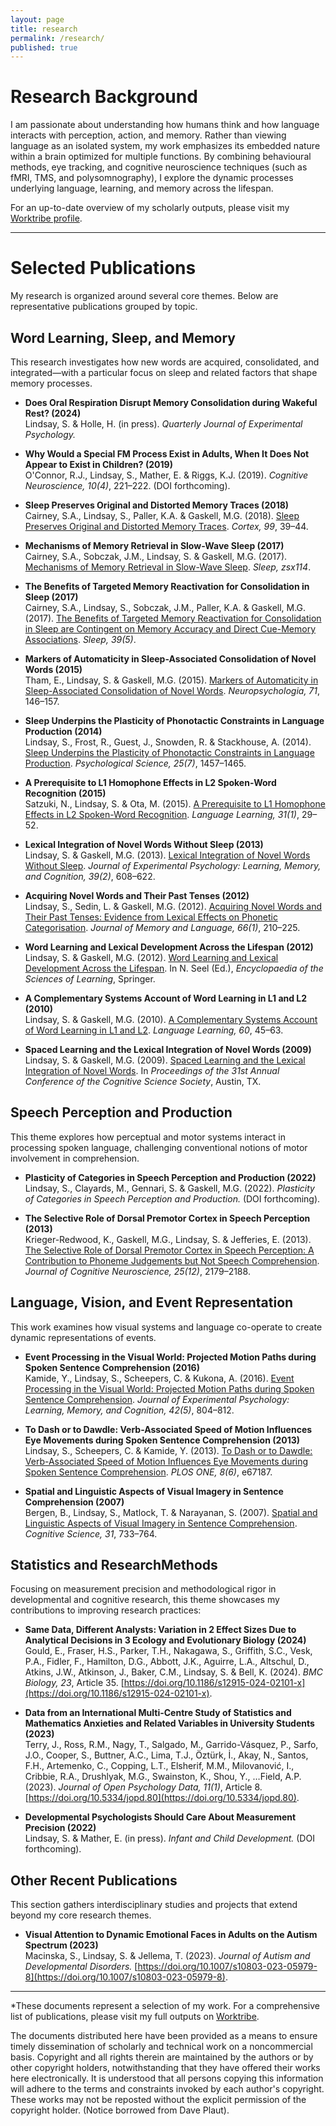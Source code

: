 ```yaml
---
layout: page
title: research
permalink: /research/
published: true
---
```


# Research Background

I am passionate about understanding how humans think and how language interacts with perception, action, and memory. Rather than viewing language as an isolated system, my work emphasizes its embedded nature within a brain optimized for multiple functions. By combining behavioural methods, eye tracking, and cognitive neuroscience techniques (such as fMRI, TMS, and polysomnography), I explore the dynamic processes underlying language, learning, and memory across the lifespan.

For an up-to-date overview of my scholarly outputs, please visit my [Worktribe profile](https://hull-repository.worktribe.com/person/315748/shane-lindsay/outputs).

---

# Selected Publications

My research is organized around several core themes. Below are representative publications grouped by topic.

## Word Learning, Sleep, and Memory

This research investigates how new words are acquired, consolidated, and integrated—with a particular focus on sleep and related factors that shape memory processes.

- **Does Oral Respiration Disrupt Memory Consolidation during Wakeful Rest? (2024)**  
  Lindsay, S. & Holle, H. (in press). *Quarterly Journal of Experimental Psychology.*

- **Why Would a Special FM Process Exist in Adults, When It Does Not Appear to Exist in Children? (2019)**  
  O'Connor, R.J., Lindsay, S., Mather, E. & Riggs, K.J. (2019). *Cognitive Neuroscience, 10(4)*, 221–222. (DOI forthcoming).

- **Sleep Preserves Original and Distorted Memory Traces (2018)**  
  Cairney, S.A., Lindsay, S., Paller, K.A. & Gaskell, M.G. (2018). [Sleep Preserves Original and Distorted Memory Traces](papers/cairney2017.pdf). *Cortex, 99*, 39–44.

- **Mechanisms of Memory Retrieval in Slow-Wave Sleep (2017)**  
  Cairney, S.A., Sobczak, J.M., Lindsay, S. & Gaskell, M.G. (2017). [Mechanisms of Memory Retrieval in Slow-Wave Sleep](https://academic.oup.com/sleep/article/doi/10.1093/sleep/zsx114/3930896/Mechanisms-of-Memory-Retrieval-in-Slow-Wave-Sleep). *Sleep, zsx114*.

- **The Benefits of Targeted Memory Reactivation for Consolidation in Sleep (2017)**  
  Cairney, S.A., Lindsay, S., Sobczak, J.M., Paller, K.A. & Gaskell, M.G. (2017). [The Benefits of Targeted Memory Reactivation for Consolidation in Sleep are Contingent on Memory Accuracy and Direct Cue-Memory Associations](https://academic.oup.com/sleep/article/39/5/1139/2454061/The-Benefits-of-Targeted-Memory-Reactivation-for). *Sleep, 39(5)*.

- **Markers of Automaticity in Sleep-Associated Consolidation of Novel Words (2015)**  
  Tham, E., Lindsay, S. & Gaskell, M.G. (2015). [Markers of Automaticity in Sleep-Associated Consolidation of Novel Words](papers/Tham_Lindsay_Gaskell.pdf). *Neuropsychologia, 71*, 146–157.

- **Sleep Underpins the Plasticity of Phonotactic Constraints in Language Production (2014)**  
  Lindsay, S., Frost, R., Guest, J., Snowden, R. & Stackhouse, A. (2014). [Sleep Underpins the Plasticity of Phonotactic Constraints in Language Production](papers/10.1177-0956797614535937.pdf). *Psychological Science, 25(7)*, 1457–1465.

- **A Prerequisite to L1 Homophone Effects in L2 Spoken-Word Recognition (2015)**  
  Satzuki, N., Lindsay, S. & Ota, M. (2015). [A Prerequisite to L1 Homophone Effects in L2 Spoken-Word Recognition](papers/10.1177-0267658314534661.pdf). *Language Learning, 31(1)*, 29–52.

- **Lexical Integration of Novel Words Without Sleep (2013)**  
  Lindsay, S. & Gaskell, M.G. (2013). [Lexical Integration of Novel Words Without Sleep](https://www.researchgate.net/profile/Shane_Lindsay/publication/229007079_Lexical_Integration_of_Novel_Words_Without_Sleep/links/54d0e1070cf29ca81103f70e.pdf). *Journal of Experimental Psychology: Learning, Memory, and Cognition, 39(2)*, 608–622.

- **Acquiring Novel Words and Their Past Tenses (2012)**  
  Lindsay, S., Sedin, L. & Gaskell, M.G. (2012). [Acquiring Novel Words and Their Past Tenses: Evidence from Lexical Effects on Phonetic Categorisation](papers/1-s2.0-S0749596X11000763-main.pdf). *Journal of Memory and Language, 66(1)*, 210–225.

- **Word Learning and Lexical Development Across the Lifespan (2012)**  
  Lindsay, S. & Gaskell, M.G. (2012). [Word Learning and Lexical Development Across the Lifespan](papers/lexical_development_across_the_lifespan.pdf). In N. Seel (Ed.), *Encyclopaedia of the Sciences of Learning*, Springer.

- **A Complementary Systems Account of Word Learning in L1 and L2 (2010)**  
  Lindsay, S. & Gaskell, M.G. (2010). [A Complementary Systems Account of Word Learning in L1 and L2](papers/j.1467-9922.2010.00600.x.pdf). *Language Learning, 60*, 45–63.

- **Spaced Learning and the Lexical Integration of Novel Words (2009)**  
  Lindsay, S. & Gaskell, M.G. (2009). [Spaced Learning and the Lexical Integration of Novel Words](papers/Spaced_Learning_and_the_Lexical_Integration_of_Novel_Words.pdf). In *Proceedings of the 31st Annual Conference of the Cognitive Science Society*, Austin, TX.

## Speech Perception and Production

This theme explores how perceptual and motor systems interact in processing spoken language, challenging conventional notions of motor involvement in comprehension.

- **Plasticity of Categories in Speech Perception and Production (2022)**  
  Lindsay, S., Clayards, M., Gennari, S. & Gaskell, M.G. (2022). *Plasticity of Categories in Speech Perception and Production.* (DOI forthcoming).

- **The Selective Role of Dorsal Premotor Cortex in Speech Perception (2013)**  
  Krieger-Redwood, K., Gaskell, M.G., Lindsay, S. & Jefferies, E. (2013). [The Selective Role of Dorsal Premotor Cortex in Speech Perception: A Contribution to Phoneme Judgements but Not Speech Comprehension](papers/jocn_a_00463_1_.pdf). *Journal of Cognitive Neuroscience, 25(12)*, 2179–2188.

## Language, Vision, and Event Representation

This work examines how visual systems and language co-operate to create dynamic representations of events.

- **Event Processing in the Visual World: Projected Motion Paths during Spoken Sentence Comprehension (2016)**  
  Kamide, Y., Lindsay, S., Scheepers, C. & Kukona, A. (2016). [Event Processing in the Visual World: Projected Motion Paths during Spoken Sentence Comprehension](papers/Event_processing_in_the_visual_world.pdf). *Journal of Experimental Psychology: Learning, Memory, and Cognition, 42(5)*, 804–812.

- **To Dash or to Dawdle: Verb-Associated Speed of Motion Influences Eye Movements during Spoken Sentence Comprehension (2013)**  
  Lindsay, S., Scheepers, C. & Kamide, Y. (2013). [To Dash or to Dawdle: Verb-Associated Speed of Motion Influences Eye Movements during Spoken Sentence Comprehension](http://journals.plos.org/plosone/article?id=10.1371/journal.pone.0067187). *PLOS ONE, 8(6)*, e67187.

- **Spatial and Linguistic Aspects of Visual Imagery in Sentence Comprehension (2007)**  
  Bergen, B., Lindsay, S., Matlock, T. & Narayanan, S. (2007). [Spatial and Linguistic Aspects of Visual Imagery in Sentence Comprehension](papers/Spatial_and_Linguistic_Aspects_of_Visual_Imagery_i.pdf). *Cognitive Science, 31*, 733–764.

## Statistics and ResearchMethods

Focusing on measurement precision and methodological rigor in developmental and cognitive research, this theme showcases my contributions to improving research practices:

- **Same Data, Different Analysts: Variation in 2 Effect Sizes Due to Analytical Decisions in 3 Ecology and Evolutionary Biology (2024)**  
  Gould, E., Fraser, H.S., Parker, T.H., Nakagawa, S., Griffith, S.C., Vesk, P.A., Fidler, F., Hamilton, D.G., Abbott, J.K., Aguirre, L.A., Altschul, D., Atkins, J.W., Atkinson, J., Baker, C.M., Lindsay, S. & Bell, K. (2024). *BMC Biology, 23*, Article 35. [https://doi.org/10.1186/s12915-024-02101-x](https://doi.org/10.1186/s12915-024-02101-x).

- **Data from an International Multi-Centre Study of Statistics and Mathematics Anxieties and Related Variables in University Students (2023)**  
  Terry, J., Ross, R.M., Nagy, T., Salgado, M., Garrido-Vásquez, P., Sarfo, J.O., Cooper, S., Buttner, A.C., Lima, T.J., Öztürk, İ., Akay, N., Santos, F.H., Artemenko, C., Copping, L.T., Elsherif, M.M., Milovanović, I., Cribbie, R.A., Drushlyak, M.G., Swainston, K., Shou, Y., …Field, A.P. (2023). *Journal of Open Psychology Data, 11(1)*, Article 8. [https://doi.org/10.5334/jopd.80](https://doi.org/10.5334/jopd.80).

- **Developmental Psychologists Should Care About Measurement Precision (2022)**  
  Lindsay, S. & Mather, E. (in press). *Infant and Child Development.* (DOI forthcoming).

## Other Recent Publications

This section gathers interdisciplinary studies and projects that extend beyond my core research themes.

- **Visual Attention to Dynamic Emotional Faces in Adults on the Autism Spectrum (2023)**  
  Macinska, S., Lindsay, S. & Jellema, T. (2023). *Journal of Autism and Developmental Disorders.* [https://doi.org/10.1007/s10803-023-05979-8](https://doi.org/10.1007/s10803-023-05979-8).

---

*These documents represent a selection of my work. For a comprehensive list of publications, please visit my full outputs on [Worktribe](https://hull-repository.worktribe.com/person/315748/shane-lindsay/outputs). 

The documents distributed here have been provided as a means to ensure timely dissemination of scholarly and technical work on a noncommercial basis. Copyright and all rights therein are maintained by the authors or by other copyright holders, notwithstanding that they have offered their works here electronically. It is understood that all persons copying this information will adhere to the terms and constraints invoked by each author's copyright. These works may not be reposted without the explicit permission of the copyright holder. (Notice borrowed from Dave Plaut).